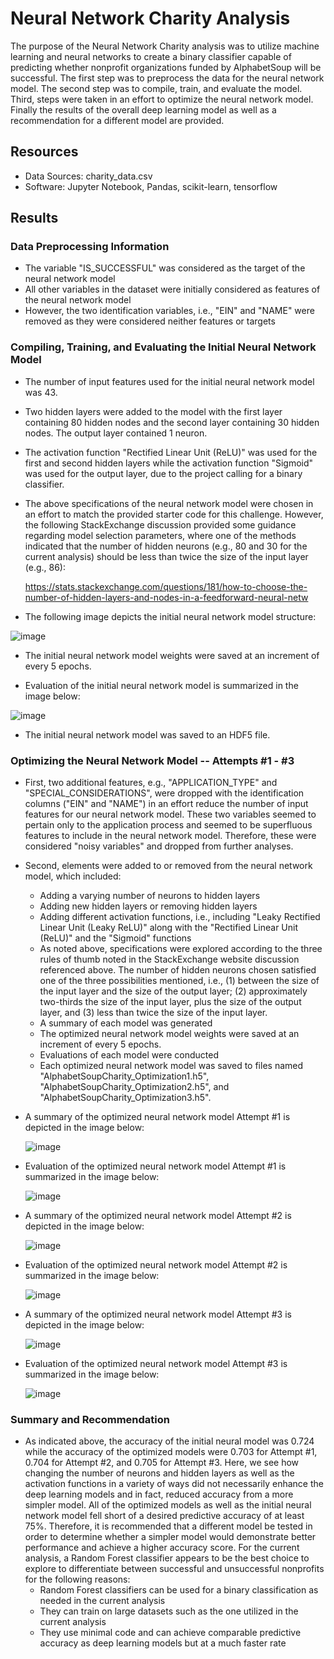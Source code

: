 # Neural Network Charity Analysis

The purpose of the Neural Network Charity analysis was to utilize machine learning and neural networks to create a binary classifier capable of predicting whether nonprofit organizations funded by AlphabetSoup will be successful. The first step was to preprocess the data for the neural network model. The second step was to compile, train, and evaluate the model. Third, steps were taken in an effort to optimize the neural network model. Finally the results of the overall deep learning model as well as a recommendation for a different model are provided.  

## Resources
- Data Sources: charity_data.csv
- Software: Jupyter Notebook, Pandas, scikit-learn, tensorflow

## Results

### Data Preprocessing Information

  - The variable "IS_SUCCESSFUL" was considered as the target of the neural network model
  - All other variables in the dataset were initially considered as features of the neural network model
  - However, the two identification variables, i.e., "EIN" and "NAME" were removed as they were considered neither features or targets

### Compiling, Training, and Evaluating the Initial Neural Network Model

  - The number of input features used for the initial neural network model was 43.
  - Two hidden layers were added to the model with the first layer containing 80 hidden nodes and the second layer containing 30 hidden nodes. The output layer contained 1 neuron.
  - The activation function "Rectified Linear Unit (ReLU)" was used for the first and second hidden layers while the activation function "Sigmoid" was used for the output layer, due to the project calling for a binary classifier. 
  - The above specifications of the neural network model were chosen in an effort to match the provided starter code for this challenge. However, the following StackExchange discussion provided some guidance regarding model selection parameters, where one of the methods indicated that the number of hidden neurons (e.g., 80 and 30 for the current analysis) should be less than twice the size of the input layer (e.g., 86):

    https://stats.stackexchange.com/questions/181/how-to-choose-the-number-of-hidden-layers-and-nodes-in-a-feedforward-neural-netw
    
  - The following image depicts the initial neural network model structure:

  ![image](https://user-images.githubusercontent.com/85533099/147799175-0b998066-d4c5-4956-a825-1be2bba1a015.png)

  - The initial neural network model weights were saved at an increment of every 5 epochs. 
  
  - Evaluation of the initial neural network model is summarized in the image below:
  
  ![image](https://user-images.githubusercontent.com/85533099/147799331-73a74f2d-5062-463f-bcb8-b846b304ff3a.png)

  - The initial neural network model was saved to an HDF5 file.
 
### Optimizing the Neural Network Model -- Attempts #1 - #3

  - First, two additional features, e.g., "APPLICATION_TYPE" and "SPECIAL_CONSIDERATIONS", were dropped with the identification columns ("EIN" and "NAME") in an effort reduce the number of input features for our neural network model. These two variables seemed to pertain only to the application process and seemed to be superfluous features to include in the neural network model. Therefore, these were considered "noisy variables" and dropped from further analyses. 
  
  - Second, elements were added to or removed from the neural network model, which included:
    - Adding a varying number of neurons to hidden layers
    - Adding new hidden layers or removing hidden layers
    - Adding different activation functions, i.e., including "Leaky Rectified Linear Unit (Leaky ReLU)" along with the "Rectified Linear Unit (ReLU)" and the "Sigmoid" functions
    - As noted above, specifications were explored according to the three rules of thumb noted in the StackExchange website discussion referenced above. The number of hidden neurons chosen satisfied one of the three possibilities mentioned, i.e., (1) between the size of the input layer and the size of the output layer; (2) approximately two-thirds the size of the input layer, plus the size of the output layer, and (3) less than twice the size of the input layer.
    - A summary of each model was generated
    - The optimized neural network model weights were saved at an increment of every 5 epochs. 
    - Evaluations of each model were conducted
    - Each optimized  neural network model was saved to files named "AlphabetSoupCharity_Optimization1.h5", "AlphabetSoupCharity_Optimization2.h5", and "AlphabetSoupCharity_Optimization3.h5".
     
  - A summary of the optimized neural network model Attempt #1 is depicted in the image below:
   
    ![image](https://user-images.githubusercontent.com/85533099/147799634-3ba9af16-9ccc-4bb0-8623-7d4d5a6e953e.png)

  - Evaluation of the optimized neural network model Attempt #1 is summarized in the image below:

    ![image](https://user-images.githubusercontent.com/85533099/147831587-e7812630-2611-4ca8-80ac-97242c568f6f.png)
  
  - A summary of the optimized neural network model Attempt #2 is depicted in the image below:
  
    ![image](https://user-images.githubusercontent.com/85533099/147842421-da5ff2dd-82f2-403b-8129-c23d39bc8e57.png)
  
  - Evaluation of the optimized neural network model Attempt #2 is summarized in the image below:
  
    ![image](https://user-images.githubusercontent.com/85533099/147842425-74d39051-35e3-4230-80cb-8a45a8873d7b.png)

  - A summary of the optimized neural network model Attempt #3 is depicted in the image below:
    
    ![image](https://user-images.githubusercontent.com/85533099/147842431-ac491984-a2ea-4513-bebe-e722ab75f058.png)
  
 - Evaluation of the optimized neural network model Attempt #3 is summarized in the image below:
    
    ![image](https://user-images.githubusercontent.com/85533099/147842439-e5d7bf94-b32e-4e3c-b1ce-241f5e643d24.png)
 

### Summary and Recommendation

  - As indicated above, the accuracy of the initial neural model was 0.724 while the accuracy of the optimized models were 0.703 for Attempt #1, 0.704 for Attempt #2, and 0.705 for Attempt #3. Here, we see how changing the number of neurons and hidden layers as well as the activation functions in a variety of ways did not necessarily enhance the deep learning models and in fact, reduced accuracy from a more simpler model. All of the optimized models as well as the initial neural network model fell short of a desired predictive accuracy of at least 75%. Therefore, it is recommended that a different model be tested in order to determine whether a simpler model would demonstrate better performance and achieve a higher accuracy score. For the current analysis, a Random Forest classifier appears to be the best choice to explore to differentiate between successful and unsuccessful nonprofits for the following reasons:
    - Random Forest classifiers can be used for a binary classification as needed in the current analysis 
    - They can train on large datasets such as the one utilized in the current analysis
    - They use minimal code and can achieve comparable predictive accuracy as deep learning models but at a much faster rate

